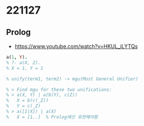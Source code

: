 # 221127
## Prolog
- https://www.youtube.com/watch?v=HKUL_iLYTQs
```prolog
a(1, Y).
% ?- a(X, 2).
% X = 1, Y = 1

% unify(term1, term2) -> mgu(Most General Unifier)

% > Find mgu for these two unifications:
% > a(X, Y) | a(b(Y), c(Z))
% 	X = b(c(_Z))
% 	Y = c(_Z)
% > a([1|X]) | a(X)
%	X = [1..]  % Prolog에선 유한해야함
```
